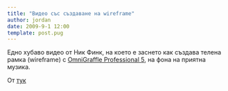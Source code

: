 ```yaml
---
title: "Видео със създаване на wireframe"
author: jordan
date: 2009-9-1 12:00
template: post.pug
---
```


Едно хубаво видео от Ник Финк, на което е заснето как създава телена
рамка (wireframe) с [OmniGraffle Professional
5](http://www.omnigroup.com/applications/omnigraffle/pro/), на фона на
приятна музика.

От [тук](http://www.nickfinck.com/blog/entry/creating_wireframes/)

